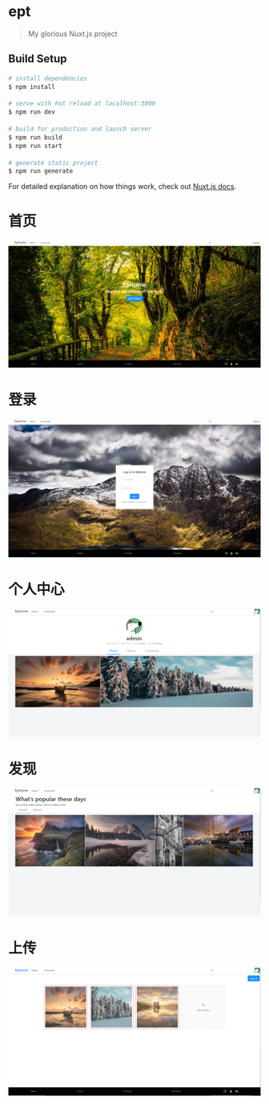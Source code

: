# ept

> My glorious Nuxt.js project

## Build Setup

```bash
# install dependencies
$ npm install

# serve with hot reload at localhost:3000
$ npm run dev

# build for production and launch server
$ npm run build
$ npm run start

# generate static project
$ npm run generate
```

For detailed explanation on how things work, check out [Nuxt.js docs](https://nuxtjs.org).  
# 首页
![alt 属性文本](./srceenshoots/home.png)
# 登录
![alt 属性文本](./srceenshoots/login.png)
# 个人中心
![alt 属性文本](./srceenshoots/profile.png)
# 发现
![alt 属性文本](./srceenshoots/gallery.png)
# 上传
![alt 属性文本](./srceenshoots/upload.png)